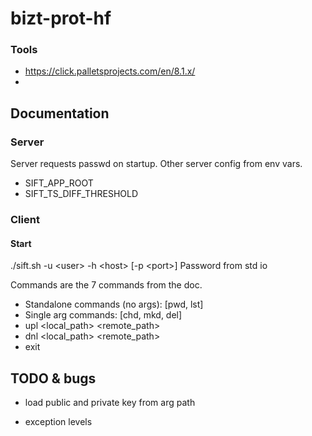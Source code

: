 # bizt-prot-hf

### Tools
- https://click.palletsprojects.com/en/8.1.x/
- 

## Documentation

### Server

Server requests passwd on startup. Other server config from env vars.

- SIFT_APP_ROOT
- SIFT_TS_DIFF_THRESHOLD

### Client

#### Start

./sift.sh -u \<user> -h \<host> [-p \<port>]
Password from std io

Commands are the 7 commands from the doc.

- Standalone commands (no args): [pwd, lst]
- Single arg commands: [chd, mkd, del]
- upl <local_path> <remote_path>
- dnl <local_path> <remote_path>
- exit

## TODO & bugs

- load public and private key from arg path

- exception levels
